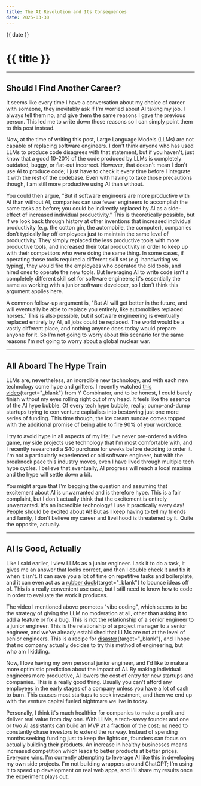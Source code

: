```yaml
---
title: The AI Revolution and Its Consequences
date: 2025-03-30
---
```


{{ date }}

# {{ title }}

---

## Should I Find Another Career?

It seems like every time I have a conversation about my choice of career with someone, they inevitably ask if I'm worried about AI taking my job. I always tell them no, and give them the same reasons I gave the previous person. This led me to write down those reasons so I can simply point them to this post instead.

Now, at the time of writing this post, Large Language Models (LLMs) are not capable of replacing software engineers. I don't think anyone who has used LLMs to produce code disagrees with that statement, but if you haven't, just know that a good 10-20% of the code produced by LLMs is completely outdated, buggy, or flat-out incorrect. However, that doesn't mean I don't use AI to produce code; I just have to check it every time before I integrate it with the rest of the codebase. Even with having to take those precautions though, I am still more productive using AI than without.

You could then argue, "But if software engineers are more productive with AI than without AI, companies can use fewer engineers to accomplish the same tasks as before; you could be indirectly replaced by AI as a side-effect of increased individual productivity." This is theoretically possible, but if we look back through history at other inventions that increased individual productivity (e.g. the cotton gin, the automobile, the computer), companies don’t typically lay off employees just to maintain the same level of productivity. They simply replaced the less productive tools with more productive tools, and increased their total productivity in order to keep up with their competitors who were doing the same thing. In some cases, if operating those tools required a different skill set (e.g. handwriting vs typing), they would fire the employees who operated the old tools, and hired ones to operate the new tools. But leveraging AI to write code isn't a completely different skill set for software engineers; it's essentially the same as working with a junior software developer, so I don't think this argument applies here.

A common follow-up argument is, "But AI will get better in the future, and will eventually be able to replace you entirely, like automobiles replaced horses." This is also possible, but if software engineering is eventually replaced entirely by AI, all jobs could be replaced. The world would be a vastly different place, and nothing anyone does today would prepare anyone for it. So I'm not going to worry about this scenario for the same reasons I'm not going to worry about a global nuclear war.

---

## All Aboard The Hype Train

LLMs are, nevertheless, an incredible new technology, and with each new technology come hype and grifters. I recently watched [this video](https://www.youtube.com/watch?v=IACHfKmZMr8){target="_blank"} from Y Combinator, and to be honest, I could barely finish without my eyes rolling right out of my head. It feels like the essence of the AI hype bubble. Of every tech hype bubble, really; pump-and-dump startups trying to con venture capitalists into bestowing just one more series of funding. This time though, the ice cream sundae comes topped with the additional promise of being able to fire 90% of your workforce.

I try to avoid hype in all aspects of my life; I've never pre-ordered a video game, my side projects use technology that I'm most comfortable with, and I recently researched a $40 purchase for weeks before deciding to order it. I'm not a particularly experienced or old software engineer, but with the breakneck pace this industry moves, even I have lived through multiple tech hype cycles. I believe that eventually, AI progress will reach a local maxima and the hype will settle down a bit.

You might argue that I'm begging the question and assuming that excitement about AI is unwarranted and is therefore hype. This is a fair complaint, but I don't actually think that the excitement is entirely unwarranted. It's an incredible technology! I use it practically every day! People should be excited about AI! But as I keep having to tell my friends and family, I don't believe my career and livelihood is threatened by it. Quite the opposite, actually.

---

## AI Is Good, Actually

Like I said earlier, I view LLMs as a junior engineer. I ask it to do a task, it gives me an answer that looks correct, and then I double check it and fix it when it isn't. It can save you a lot of time on repetitive tasks and boilerplate, and it can even act as a [rubber duck](https://www.smbc-comics.com/comic/the-rubber-duck-method){target="_blank"} to bounce ideas off of. This is a really convenient use case, but I still need to know how to code in order to evaluate the work it produces.

The video I mentioned above promotes "vibe coding", which seems to be the strategy of giving the LLM no moderation at all, other than asking it to add a feature or fix a bug. This is not the relationship of a senior engineer to a junior engineer. This is the relationship of a project manager to a senior engineer, and we've already established that LLMs are not at the level of senior engineers. This is a recipe for [disaster](https://old.reddit.com/r/csMajors/comments/1jg39g2/looks_like_vibe_coding_failed_him/){target="_blank"}, and I hope that no company actually decides to try this method of engineering, but who am I kidding.

Now, I love having my own personal junior engineer, and I'd like to make a more optimistic prediction about the impact of AI. By making individual engineers more productive, AI lowers the cost of entry for new startups and companies. This is a really good thing. Usually you can't afford any employees in the early stages of a company unless you have a lot of cash to burn. This causes most startups to seek investment, and then we end up with the venture capital fueled nightmare we live in today.

Personally, I think it's much healthier for companies to make a profit and deliver real value from day one. With LLMs, a tech-savvy founder and one or two AI assistants can build an MVP at a fraction of the cost; no need to constantly chase investors to extend the runway. Instead of spending months seeking funding just to keep the lights on, founders can focus on actually building their products. An increase in healthy businesses means increased competition which leads to better products at better prices. Everyone wins. I'm currently attempting to leverage AI like this in developing my own side projects. I'm not building wrappers around ChatGPT; I'm using it to speed up development on real web apps, and I'll share my results once the experiment plays out.
